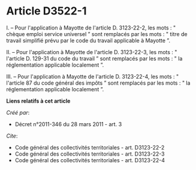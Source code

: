 # Article D3522-1

I. – Pour l'application à Mayotte de l'article D. 3123-22-2, les mots : " chèque emploi service universel ” sont remplacés
par les mots : " titre de travail simplifié prévu par le code du travail applicable à Mayotte ”.

II. – Pour l'application à Mayotte de l'article D. 3123-22-3, les mots : " l'article D. 129-31 du code du travail ” sont
remplacés par les mots : " la réglementation applicable localement ”.

III. – Pour l'application à Mayotte de l'article D. 3123-22-4, les mots : " l'article 87 du code général des impôts ” sont
remplacés par les mots : " la réglementation applicable localement ”.

**Liens relatifs à cet article**

_Créé par_:

  - Décret n°2011-346 du 28 mars 2011 - art. 3

_Cite_:

  - Code général des collectivités territoriales - art. D3123-22-2
  - Code général des collectivités territoriales - art. D3123-22-3
  - Code général des collectivités territoriales - art. D3123-22-4
